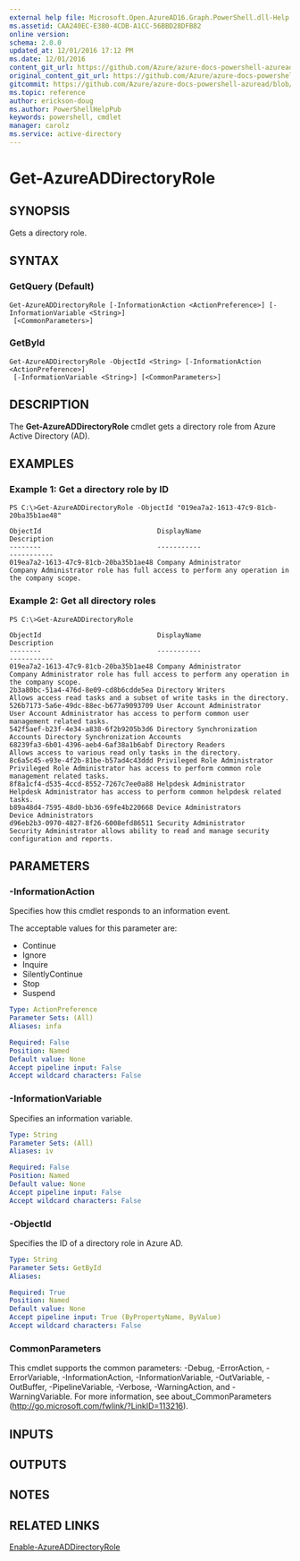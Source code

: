 ```yaml
---
external help file: Microsoft.Open.AzureAD16.Graph.PowerShell.dll-Help.xml
ms.assetid: CAA240EC-E380-4CDB-A1CC-56BBD28DFB82
online version:
schema: 2.0.0
updated_at: 12/01/2016 17:12 PM
ms.date: 12/01/2016
content_git_url: https://github.com/Azure/azure-docs-powershell-azuread/blob/Rodejo-5-9/Azure%20AD%20Cmdlets/AzureAD/v2/Get-AzureADDirectoryRole.md
original_content_git_url: https://github.com/Azure/azure-docs-powershell-azuread/blob/Rodejo-5-9/Azure%20AD%20Cmdlets/AzureAD/v2/Get-AzureADDirectoryRole.md
gitcommit: https://github.com/Azure/azure-docs-powershell-azuread/blob/8f658f99458e2c236d5f4be363030b6f24cacc4c
ms.topic: reference
author: erickson-doug
ms.author: PowerShellHelpPub
keywords: powershell, cmdlet
manager: carolz
ms.service: active-directory
---
```


# Get-AzureADDirectoryRole

## SYNOPSIS
Gets a directory role.

## SYNTAX

### GetQuery (Default)
```
Get-AzureADDirectoryRole [-InformationAction <ActionPreference>] [-InformationVariable <String>]
 [<CommonParameters>]
```

### GetById
```
Get-AzureADDirectoryRole -ObjectId <String> [-InformationAction <ActionPreference>]
 [-InformationVariable <String>] [<CommonParameters>]
```

## DESCRIPTION
The **Get-AzureADDirectoryRole** cmdlet gets a directory role from Azure Active Directory (AD).

## EXAMPLES

### Example 1: Get a directory role by ID
```
PS C:\>Get-AzureADDirectoryRole -ObjectId "019ea7a2-1613-47c9-81cb-20ba35b1ae48"

ObjectId                             DisplayName                        Description
--------                             -----------                        -----------
019ea7a2-1613-47c9-81cb-20ba35b1ae48 Company Administrator              Company Administrator role has full access to perform any operation in the company scope.
```

### Example 2: Get all directory roles
```
PS C:\>Get-AzureADDirectoryRole

ObjectId                             DisplayName                        Description
--------                             -----------                        -----------
019ea7a2-1613-47c9-81cb-20ba35b1ae48 Company Administrator              Company Administrator role has full access to perform any operation in the company scope.
2b3a80bc-51a4-476d-8e09-cd8b6cdde5ea Directory Writers                  Allows access read tasks and a subset of write tasks in the directory.
526b7173-5a6e-49dc-88ec-b677a9093709 User Account Administrator         User Account Administrator has access to perform common user management related tasks.
542f5aef-b23f-4e34-a838-6f2b9205b3d6 Directory Synchronization Accounts Directory Synchronization Accounts
68239fa3-6b01-4396-aeb4-6af38a1b6abf Directory Readers                  Allows access to various read only tasks in the directory.
8c6a5c45-e93e-4f2b-81be-b57ad4c43ddd Privileged Role Administrator      Privileged Role Administrator has access to perform common role management related tasks.
8f8a1cf4-d535-4ccd-8552-7267c7ee0a88 Helpdesk Administrator             Helpdesk Administrator has access to perform common helpdesk related tasks.
b89a48d4-7595-48d0-bb36-69fe4b220668 Device Administrators              Device Administrators
d96eb2b3-0970-4827-8f26-6008efd86511 Security Administrator             Security Administrator allows ability to read and manage security configuration and reports.
```

## PARAMETERS

### -InformationAction
Specifies how this cmdlet responds to an information event.

The acceptable values for this parameter are:

- Continue
- Ignore
- Inquire
- SilentlyContinue
- Stop
- Suspend

```yaml
Type: ActionPreference
Parameter Sets: (All)
Aliases: infa

Required: False
Position: Named
Default value: None
Accept pipeline input: False
Accept wildcard characters: False
```

### -InformationVariable
Specifies an information variable.

```yaml
Type: String
Parameter Sets: (All)
Aliases: iv

Required: False
Position: Named
Default value: None
Accept pipeline input: False
Accept wildcard characters: False
```

### -ObjectId
Specifies the ID of a directory role in Azure AD.

```yaml
Type: String
Parameter Sets: GetById
Aliases: 

Required: True
Position: Named
Default value: None
Accept pipeline input: True (ByPropertyName, ByValue)
Accept wildcard characters: False
```

### CommonParameters
This cmdlet supports the common parameters: -Debug, -ErrorAction, -ErrorVariable, -InformationAction, -InformationVariable, -OutVariable, -OutBuffer, -PipelineVariable, -Verbose, -WarningAction, and -WarningVariable. For more information, see about_CommonParameters (http://go.microsoft.com/fwlink/?LinkID=113216).

## INPUTS

## OUTPUTS

## NOTES

## RELATED LINKS

[Enable-AzureADDirectoryRole](./Enable-AzureADDirectoryRole.md)

